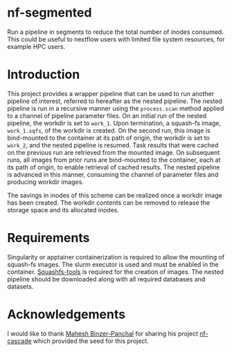 # nf-segmented

Run a pipeline in segments to reduce the total number of inodes consumed.  This could be useful to nextflow users with 
limited file system resources, for example HPC users.

# Introduction

This project provides a wrapper pipeline that can be used to run another pipeline of interest, referred to hereafter as
the nested pipeline.  The nested pipeline is run in a recursive manner using the `process.scan` method applied to a
channel of pipeline parameter files.
On an initial run of the nested pipeline, the workdir is set to `work_1`.  Upon termination, a squash-fs image, `work_1.sqfs`,
of the workdir is created.  On the second run, this image is bind-mounted to the container at its path
of origin, the workdir is set to `work_2`, and the nested pipeline is resumed.  Task results that were cached on the previous run are retrieved from the mounted image.  On subsequent runs, all images from prior runs are bind-mounted to the container, each at its path of origin, to enable retrieval of cached results.  The nested pipeline is advanced in this manner, consuming the channel of parameter files and producing workdir images.

The savings in inodes of this scheme can be realized once a workdir image has been created.  The workdir contents can be removed to release the storage space and its allocated inodes.
 
# Requirements

Singularity or apptainer containerization is required to allow the mounting of squash-fs images.  The slurm executor is
used and must be enabled in the container.  [Squashfs-tools](https://github.com/plougher/squashfs-tools) is required for the creation of images.  The nested pipeline should be downloaded along with all required databases and datasets.

# Acknowledgements
I would like to thank [Mahesh Binzer-Panchal](https://github.com/mahesh-panchal) for sharing his project [nf-cascade](https://github.com/mahesh-panchal/nf-cascade) which provided the seed for this project.
